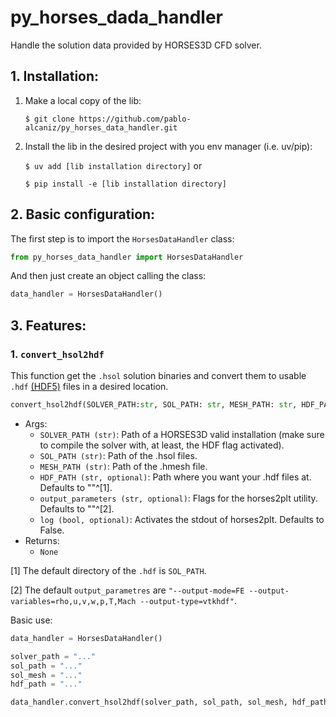 # py_horses_dada_handler
Handle the solution data provided by HORSES3D CFD solver. 

## 1. Installation:

1. Make a local copy of the lib:

    ```$ git clone https://github.com/pablo-alcaniz/py_horses_data_handler.git ```
2. Install the lib in the desired project with you env manager (i.e. uv/pip):

    ```$ uv add [lib installation directory]```
    or

    ```$ pip install -e [lib installation directory]```

## 2. Basic configuration:
The first step is to import the ```HorsesDataHandler``` class:

``` python
from py_horses_data_handler import HorsesDataHandler
```
And then just create an object calling the class: 

``` python
data_handler = HorsesDataHandler()
``` 

## 3. Features:

### 1. ```convert_hsol2hdf```
This function get the ```.hsol``` solution binaries and convert them to usable ```.hdf``` [(HDF5)](https://www.hdfgroup.org/solutions/hdf5/) files in a desired location. 

``` python
convert_hsol2hdf(SOLVER_PATH:str, SOL_PATH: str, MESH_PATH: str, HDF_PATH:str = "", output_parameters:str = "", log:bool = False) -> None
```
- Args:
    - ```SOLVER_PATH (str)```: Path of a HORSES3D valid installation (make sure to compile the solver with, at least, the HDF flag activated).
    - ```SOL_PATH (str)```: Path of the .hsol files.
    - ```MESH_PATH (str)```: Path of the .hmesh file.
    - ```HDF_PATH (str, optional)```: Path where you want your .hdf files at. Defaults to ""^[1].
    - ```output_parameters (str, optional)```: Flags for the horses2plt utility. Defaults to ""^[2].
    - ```log (bool, optional)```: Activates the stdout of horses2plt. Defaults to False.
- Returns:
    - ```None```

[1] The default directory of the ```.hdf``` is ```SOL_PATH```.

[2] The default ```output_parametres``` are ```"--output-mode=FE --output-variables=rho,u,v,w,p,T,Mach --output-type=vtkhdf"```.

Basic use:
```python
data_handler = HorsesDataHandler()

solver_path = "..."
sol_path = "..."
sol_mesh = "..."
hdf_path = "..."

data_handler.convert_hsol2hdf(solver_path, sol_path, sol_mesh, hdf_path)
```